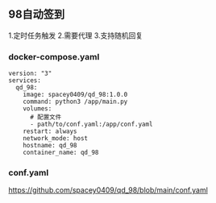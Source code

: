## 98自动签到
1.定时任务触发
2.需要代理
3.支持随机回复

### docker-compose.yaml
```
version: "3"
services:
  qd_98:
    image: spacey0409/qd_98:1.0.0
    command: python3 /app/main.py
    volumes:
      # 配置文件
      - path/to/conf.yaml:/app/conf.yaml
    restart: always
    network_mode: host
    hostname: qd_98
    container_name: qd_98
```

### conf.yaml
https://github.com/spacey0409/qd_98/blob/main/conf.yaml
